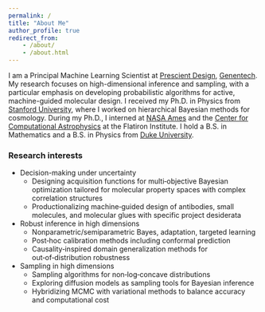 ```yaml
---
permalink: /
title: "About Me"
author_profile: true
redirect_from: 
    - /about/
    - /about.html
---
```


I am a Principal Machine Learning Scientist at [Prescient Design](https://www.gene.com/scientists/our-scientists/prescient-design), [Genentech](https://www.gene.com/scientists/our-scientists/ji-won-park). My research focuses on high-dimensional inference and sampling, with a particular emphasis on developing probabilistic algorithms for active, machine-guided molecular design. I received my Ph.D. in Physics from [Stanford University](https://kipac.stanford.edu/people/ji-won-park), where I worked on hierarchical Bayesian methods for cosmology. During my Ph.D., I interned at [NASA Ames](https://www.nasa.gov/ames/) and the [Center for Computational Astrophysics](https://www.simonsfoundation.org/flatiron/center-for-computational-astrophysics/) at the Flatiron Institute. I hold a B.S. in Mathematics and a B.S. in Physics from [Duke University](https://duke.edu/).

### Research interests

* Decision-making under uncertainty
    * Designing acquisition functions for multi‑objective Bayesian optimization tailored for molecular property spaces with complex correlation structures
    * Productionalizing machine‑guided design of antibodies, small molecules, and molecular glues with specific project desiderata
* Robust inference in high dimensions
    * Nonparametric/semiparametric Bayes, adaptation, targeted learning
    * Post‑hoc calibration methods including conformal prediction
    * Causality‑inspired domain generalization methods for out‑of‑distribution robustness
* Sampling in high dimensions
    * Sampling algorithms for non‑log‑concave distributions
    * Exploring diffusion models as sampling tools for Bayesian inference
    * Hybridizing MCMC with variational methods to balance accuracy and computational cost
